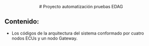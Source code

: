 <center># Proyecto automatización pruebas EDAG</center>

## Contenido:
- Los códigos de la arquitectura del sistema conformado por cuatro nodos ECUs y un nodo Gateway.
